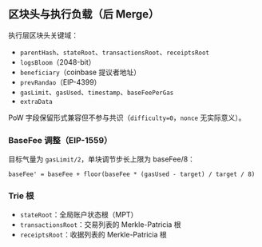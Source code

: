 ## 区块头与执行负载（后 Merge）

执行层区块头关键域：

- `parentHash`、`stateRoot`、`transactionsRoot`、`receiptsRoot`
- `logsBloom`（2048-bit）
- `beneficiary`（coinbase 提议者地址）
- `prevRandao`（EIP-4399）
- `gasLimit`、`gasUsed`、`timestamp`、`baseFeePerGas`
- `extraData`

PoW 字段保留形式兼容但不参与共识（`difficulty=0`，`nonce` 无实际意义）。

### BaseFee 调整（EIP-1559）

目标气量为 `gasLimit/2`，单块调节步长上限为 baseFee/8：

```text
baseFee' = baseFee + floor(baseFee * (gasUsed - target) / target / 8)
```

### Trie 根

- `stateRoot`：全局账户状态根（MPT）
- `transactionsRoot`：交易列表的 Merkle-Patricia 根
- `receiptsRoot`：收据列表的 Merkle-Patricia 根

